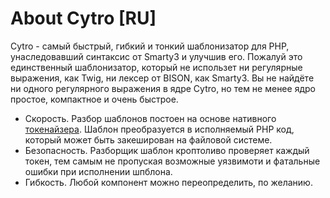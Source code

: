 About Cytro [RU]
================

Cytro - самый быстрый, гибкий и тонкий шаблонизатор для PHP, унаследовавший синтаксис от Smarty3 и улучшив его.
Пожалуй это единственный шаблонизатор, который не использет ни регулярные выражения, как Twig, ни лексер от BISON, как Smarty3.
Вы не найдёте ни одного регулярного выражения в ядре Cytro, но тем не менее ядро простое, компактное и очень быстрое.

* Скорость. Разбор шаблонов постоен на основе нативного [токенайзера](http://docs.php.net/tokenizer). Шаблон преобразуется в исполняемый PHP код,
  который может быть закеширован на файловой системе.
* Безопасность. Разборщик шаблон кроптоливо проверяет каждый токен, тем самым не пропуская возможные уязвимоти и фатальные ошибки при исполнении шпблона.
* Гибкость. Любой компонент можно переопределить, по желанию.